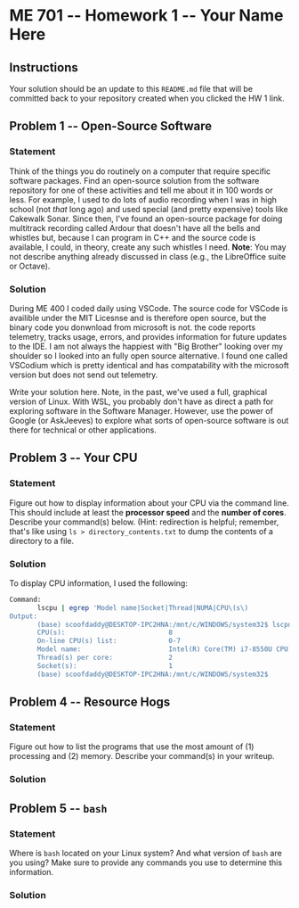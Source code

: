 # ME 701 -- Homework 1 -- Your Name Here

## Instructions

Your solution should be an update to this `README.md` file that will be
committed back to your repository created when you clicked the HW 1 link.

## Problem 1 -- Open-Source Software

### Statement

Think of the things you do routinely on a computer that require
specific software packages.  Find an
open-source solution from the software repository
for one of these activities and tell me about it in 100 words or less.
For example, I used to do lots of audio recording when I was in
high school (not *that* long ago) and used special (and
pretty expensive) tools like
Cakewalk Sonar.  Since then, I've found an
open-source package for doing multitrack
recording called Ardour that doesn't have all the bells and
whistles but, because I can program in C++ and the
source code is available, I could, in theory,
create any such whistles I need.  **Note**: You may not
describe anything already discussed in class (e.g., the LibreOffice suite
or Octave).

### Solution
During ME 400 I coded daily using VSCode. 
The source code for VSCode is availible under the MIT Licesnse and is therefore open source, 
but the binary code you donwnload from microsoft is not.
the code reports telemetry, tracks usage, errors, and provides information for future updates to the IDE.
I am not always the happiest with "Big Brother" looking over my shoulder so I looked into an fully open source alternative.
I found one called VSCodium which is pretty identical and has compatability with the microsoft version but does not send out telemetry.


Write your solution here.  Note, in the past, we've used a full, graphical
version of Linux.  With WSL, you probably don't have as direct a path for
exploring software in the Software Manager.  However, use the power of
Google (or AskJeeves) to explore what sorts of open-source software is out
there for technical or other applications.


## Problem 3 -- Your CPU

### Statement

Figure out how to display information about your CPU via the
command line.  This should include at least the **processor
speed** and the **number of cores**.  Describe your command(s) below.
(Hint: redirection is helpful; remember, that's like
using `ls > directory_contents.txt` to dump the contents of a directory to a file.

### Solution

To display CPU information, I used the following:
```bash
Command:
       lscpu | egrep 'Model name|Socket|Thread|NUMA|CPU\(s\)
Output:
       (base) scoofdaddy@DESKTOP-IPC2HNA:/mnt/c/WINDOWS/system32$ lscpu | egrep 'Model name|Socket|Thread|NUMA|CPU\(s\)'
       CPU(s):                          8
       On-line CPU(s) list:             0-7
       Model name:                      Intel(R) Core(TM) i7-8550U CPU @ 1.80GHz
       Thread(s) per core:              2
       Socket(s):                       1
       (base) scoofdaddy@DESKTOP-IPC2HNA:/mnt/c/WINDOWS/system32$
```

## Problem 4 -- Resource Hogs

### Statement

Figure out how to list the programs that use the most
amount of (1) processing and (2) memory.  Describe your command(s)
in your writeup.

### Solution



## Problem 5 -- `bash`

### Statement

Where is `bash` located on your Linux system?  And what version of
`bash` are you using?  Make sure to provide any commands you use to
determine this information.

### Solution
